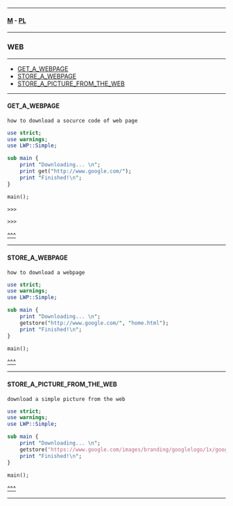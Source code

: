 
---

#### [M](https://github.com/ttltrk/TTT/blob/master/menu.md) - [PL](https://github.com/ttltrk/TTT/blob/master/PL/PL.md)

---

### WEB

---

* [GET_A_WEBPAGE](#GET_A_WEBPAGE)
* [STORE_A_WEBPAGE](#STORE_A_WEBPAGE)
* [STORE_A_PICTURE_FROM_THE_WEB](#STORE_A_PICTURE_FROM_THE_WEB)

---

#### GET_A_WEBPAGE

```
how to download a socurce code of web page
```

```pl
use strict;
use warnings;
use LWP::Simple;

sub main {
    print "Downloading... \n";
    print get("http://www.google.com/");
    print "Finished!\n";
}

main();

>>>

>>>
```

[^^^](#WEB)

---

#### STORE_A_WEBPAGE

```
how to download a webpage
```

```pl
use strict;
use warnings;
use LWP::Simple;

sub main {
    print "Downloading... \n";
    getstore("http://www.google.com/", "home.html");
    print "Finished!\n";
}

main();
```

[^^^](#WEB)

---

#### STORE_A_PICTURE_FROM_THE_WEB

```
download a simple picture from the web
```

```pl
use strict;
use warnings;
use LWP::Simple;

sub main {
    print "Downloading... \n";
    getstore('https://www.google.com/images/branding/googlelogo/1x/googlelogo_color_272x92dp.png', 'logo.png');
    print "Finished!\n";
}

main();
```

[^^^](#WEB)

---

